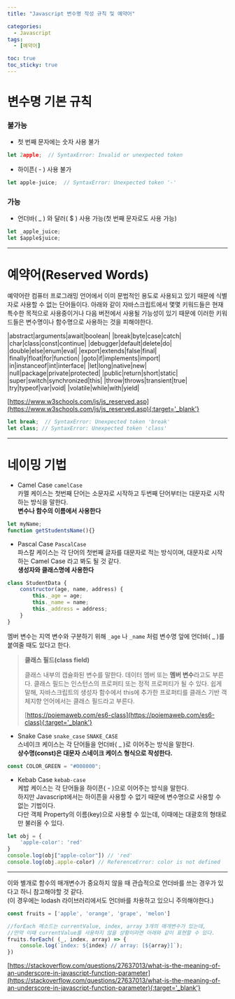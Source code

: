 ```yaml
---
title: "Javascript 변수명 작성 규칙 및 예약어"

categories:
  - Javascript
tags:
  - [예약어]

toc: true
toc_sticky: true
---
```


# 변수명 기본 규칙

### 불가능

* 첫 번째 문자에는 숫자 사용 불가
```javascript
let 2apple;  // SyntaxError: Invalid or unexpected token
```

* 하이픈( - ) 사용 불가
```javascript
let apple-juice;  // SyntaxError: Unexpected token '-'
```

### 가능
* 언더바( _ ) 와 달러( $ ) 사용 가능(첫 번째 문자로도 사용 가능)
```javascript
let _apple_juice;
let $apple$juice;
```

---

# 예약어(Reserved Words)
예약어란 컴퓨터 프로그래밍 언어에서 이미 문법적인 용도로 사용되고 있기 때문에 식별자로 사용할 수 없는 단어들이다.
아래와 같이 자바스크립트에서 몇몇 키워드들은 현재 특수한 목적으로 사용중이거나 다음 버전에서 사용될 가능성이 있기 때문에 이러한 키워드들은 변수명이나 함수명으로 사용하는 것을 피해야한다.


|abstract|arguments|await|boolean|
|break|byte|case|catch|
|char|class|const|continue|
|debugger|default|delete|do|
|double|else|enum|eval|
|export|extends|false|final|
|finally|float|for|function|
|goto|if|implements|import|
|in|instanceof|int|interface|
|let|long|native|new|
|null|package|private|protected|
|public|return|short|static|
|super|switch|synchronized|this|
|throw|throws|transient|true|
|try|typeof|var|void|
|volatile|while|with|yield|

[https://www.w3schools.com/js/js_reserved.asp](https://www.w3schools.com/js/js_reserved.asp){:target='_blank'}

```javascript
let break;  // SyntaxError: Unexpected token 'break'
let class; // SyntaxError: Unexpected token 'class'
```

---

# 네이밍 기법

* Camel Case ```camelCase```  
카멜 케이스는 첫번째 단어는 소문자로 시작하고 두번째 단어부터는 대문자로 시작하는 방식을 말한다.  
**변수나 함수의 이름에서 사용한다**
```javascript
let myName;
function getStudentsName(){}
```

* Pascal Case ```PascalCase```  
파스칼 케이스는 각 단어의 첫번째 글자를 대문자로 적는 방식이며, 대문자로 시작하는 Camel Case 라고 봐도 될 것 같다.  
**생성자와 클래스명에 사용한다**
```javascript
class StudentData {
    constructor(age, name, address) {
        this._age = age;
        this._name = name;
        this._address = address;
    }
}
```
멤버 변수는 지역 변수와 구분하기 위해 ```_age``` 나 ```_name``` 처럼 변수명 앞에 언더바( _ )를 붙여줄 때도 있다고 한다.
>**클래스 필드(class field)**
>
>클래스 내부의 캡슐화된 변수를 말한다. 데이터 멤버 또는 **멤버 변수**라고도 부른다. 클래스 필드는 인스턴스의 프로퍼티 또는 정적 프로퍼티가 될 수 있다. 쉽게 말해, 자바스크립트의 생성자 함수에서 this에 추가한 프로퍼티를 클래스 기반 객체지향 언어에서는 클래스 필드라고 부른다.
>
>[https://poiemaweb.com/es6-class](https://poiemaweb.com/es6-class){:target='_blank'}

* Snake Case ```snake_case``` ```SNAKE_CASE```  
스네이크 케이스는 각 단어들을 언더바( _ )로 이어주는 방식을 말한다.  
**상수명(const)은 대문자 스네이크 케이스 형식으로 작성한다.**
```javascript
const COLOR_GREEN = "#008000";
```

* Kebab Case ```kebab-case```  
케밥 케이스는 각 단어들을 하이픈( - )으로 이어주는 방식을 말한다.  
하지만 Javascript에서는 하이픈을 사용할 수 없기 때문에 변수명으로 사용할 수 없는 기법이다.  
다만 객체 Property의 이름(key)으로 사용할 수 있는데, 이때에는 대괄호의 형태로만 불러올 수 있다.  
```javascript
let obj = {
    'apple-color': 'red'
}
console.log(obj["apple-color"]) // 'red'
console.log(obj.apple-color) // ReferenceError: color is not defined
```

---

이와 별개로 함수의 매개변수가 중요하지 않을 때 관습적으로 언더바를 쓰는 경우가 있다고 하니 참고해야할 것 같다.  
(이 경우에는 lodash 라이브러리에서도 언더바를 차용하고 있으니 주의해야한다.)
```javascript
const fruits = ['apple', 'orange', 'grape', 'melon']

//forEach 메소드는 currentValue, index, array 3개의 매개변수가 있는데,
//만약 이때 currentValue를 사용하지 않을 상황이라면 아래와 같이 표현할 수 있다.
fruits.forEach( (_, index, array) => {
    console.log(`index: ${index} // array: [${array}]`);
})
```
[https://stackoverflow.com/questions/27637013/what-is-the-meaning-of-an-underscore-in-javascript-function-parameter](https://stackoverflow.com/questions/27637013/what-is-the-meaning-of-an-underscore-in-javascript-function-parameter){:target='_blank'}